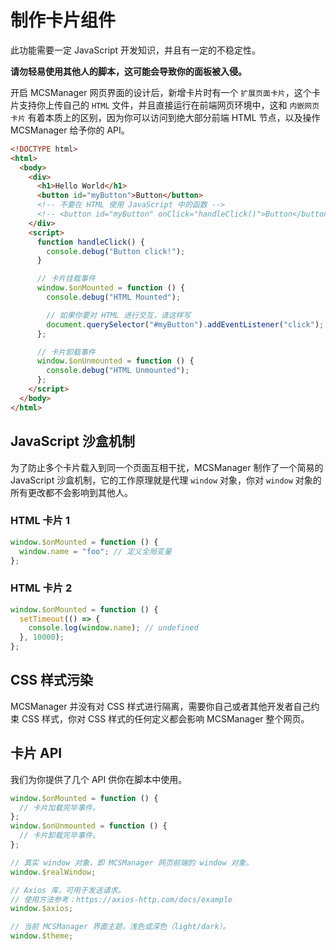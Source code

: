 # 制作卡片组件

<tip>
此功能需要一定 JavaScript 开发知识，并且有一定的不稳定性。

**请勿轻易使用其他人的脚本，这可能会导致你的面板被入侵。**
</tip>

开启 MCSManager 网页界面的设计后，新增卡片时有一个 `扩展页面卡片`，这个卡片支持你上传自己的 `HTML` 文件，并且直接运行在前端网页环境中，这和 `内嵌网页卡片` 有着本质上的区别，因为你可以访问到绝大部分前端 HTML 节点，以及操作 MCSManager 给予你的 API。

```html
<!DOCTYPE html>
<html>
  <body>
    <div>
      <h1>Hello World</h1>
      <button id="myButton">Button</button>
      <!-- 不要在 HTML 使用 JavaScript 中的函数 -->
      <!-- <button id="myButton" onClick="handleClick()">Button</button> -->
    </div>
    <script>
      function handleClick() {
        console.debug("Button click!");
      }

      // 卡片挂载事件
      window.$onMounted = function () {
        console.debug("HTML Mounted");

        // 如果你要对 HTML 进行交互，请这样写
        document.querySelector("#myButton").addEventListener("click");
      };

      // 卡片卸载事件
      window.$onUnmounted = function () {
        console.debug("HTML Unmounted");
      };
    </script>
  </body>
</html>
```

## JavaScript 沙盒机制

为了防止多个卡片载入到同一个页面互相干扰，MCSManager 制作了一个简易的 JavaScript 沙盒机制，它的工作原理就是代理 `window` 对象，你对 `window` 对象的所有更改都不会影响到其他人。

### HTML 卡片 1

```js
window.$onMounted = function () {
  window.name = "foo"; // 定义全局变量
};
```

### HTML 卡片 2

```js
window.$onMounted = function () {
  setTimeout(() => {
    console.log(window.name); // undefined
  }, 10000);
};
```

## CSS 样式污染

MCSManager 并没有对 CSS 样式进行隔离，需要你自己或者其他开发者自己约束 CSS 样式，你对 CSS 样式的任何定义都会影响 MCSManager 整个网页。

## 卡片 API

我们为你提供了几个 API 供你在脚本中使用。

```js
window.$onMounted = function () {
  // 卡片加载完毕事件。
};
window.$onUnmounted = function () {
  // 卡片卸载完毕事件。
};

// 真实 window 对象，即 MCSManager 网页前端的 window 对象。
window.$realWindow;

// Axios 库，可用于发送请求。
// 使用方法参考：https://axios-http.com/docs/example
window.$axios;

// 当前 MCSManager 界面主题，浅色或深色（light/dark）。
window.$theme;
```

